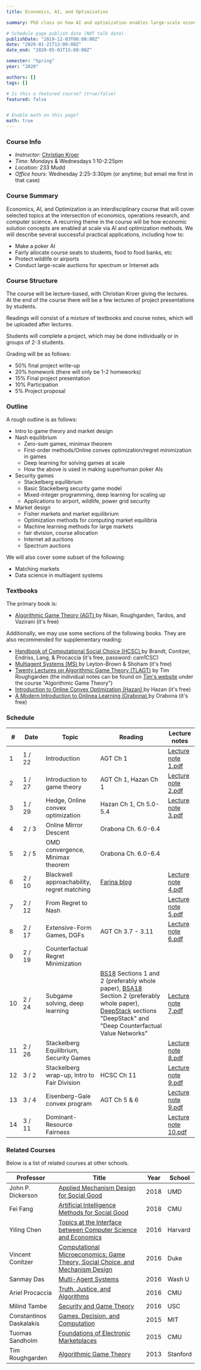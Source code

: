 ```yaml
---
title: Economics, AI, and Optimization

summary: PhD class on how AI and optimization enables large-scale economic solution concepts.

# Schedule page publish date (NOT talk date).
publishDate: "2019-12-03T00:00:00Z"
date: "2020-01-21T13:00:00Z"
date_end: "2020-05-01T15:00:00Z"

semester: "Spring"
year: "2020"

authors: []
tags: []

# Is this a featured course? (true/false)
featured: false


# Enable math on this page?
math: true
---
```


### Course Info

* *Instructor:* [ Christian Kroer ](http://www.christiankroer.com)
* *Time:* Mondays & Wednesdays 1:10-2:25pm
* *Location:* 233 Mudd
* *Office hours:* Wednesday 2:25-3:30pm (or anytime; but email me first in that case)

### Course Summary
Economics, AI, and Optimization is an interdisciplinary course that will cover selected topics at the intersection of economics, operations research, and computer science. A recurring theme in the course will be how economic solution concepts are enabled at scale via AI and optimization methods. We will describe several successful practical applications, including how to:

* Make a poker AI
* Fairly allocate course seats to students, food to food banks, etc
* Protect wildlife or airports
* Conduct large-scale auctions for spectrum or Internet ads

### Course Structure

The course will be lecture-based, with Christian Kroer giving the lectures. At the end of the course there will be a few lectures of project presentations by students.

Readings will consist of a mixture of textbooks and course notes, which will be uploaded after lectures.

Students will complete a project, which may be done individually or in groups of 2-3 students. 

Grading will be as follows:

* 50% final project write-up
* 20% homework (there will only be 1-2 homeworks)
* 15% Final project presentation
* 10% Participation
* 5% Project proposal


### Outline
A rough outline is as follows:

* Intro to game theory and market design
* Nash equilibrium
  * Zero-sum games, minimax theorem
  * First-order methods/Online convex optimization/regret minimization in games
  * Deep learning for solving games at scale
  *	How the above is used in making superhuman poker AIs
* Security games
  * Stackelberg equilibrium
  * Basic Stackelberg security game model
  * Mixed-integer programming, deep learning for scaling up
  * Applications to airport, wildlife, power grid security
* Market design
  * Fisher markets and market equilibrium
  * Optimization methods for computing market equilibria
  * Machine learning methods for large markets
  * fair division, course allocation 
  * Internet ad auctions
  * Spectrum auctions

We will also cover some subset of the following:

* Matching markets
* Data science in multiagent systems

### Textbooks

The primary book is:

* [ Algorithmic Game Theory (AGT) ](http://www.columbia.edu/~ck2945/files/algorithmic-game-theory.pdf)  by Nisan, Roughgarden, Tardos, and Vazirani (it's free)

Additionally, we may use some sections of the following books. They are also recommended for supplementary reading:

* [ Handbook of Computational Social Choice (HCSC) ](http://www.cambridge.org/download_file/898428) by Brandt, Conitzer, Endriss, Lang, & Procaccia (it's free, password: cam1CSC)
* [ Multiagent Systems (MS) ](http://www.masfoundations.org/download.html) by Leyton-Brown & Shoham (it's free)
* [Twenty Lectures on Algorithmic Game Theory (TLAGT)](https://www.cambridge.org/us/academic/subjects/computer-science/algorithmics-complexity-computer-algebra-and-computational-g/twenty-lectures-algorithmic-game-theory?format=PB) by Tim Roughgarden (the individual notes can be found on [Tim's website](http://timroughgarden.org/notes.html) under the course "Algorithmic Game Theory")
* [ Introduction to Online Convex Optimization (Hazan) ](https://ocobook.cs.princeton.edu/OCObook.pdf) by Hazan (it's free)
* [ A Modern Introduction to Onlinea Learning (Orabona) ](https://arxiv.org/pdf/1912.13213.pdf) by Orabona (it's free)

### Schedule
| #  | <div style="width:45px">Date</div> | Topic | Reading | Lecture notes |
|---|--------|----------|---|---|
| 1 | 1 / 22 | Introduction | AGT Ch 1 | [Lecture note 1.pdf](http://www.columbia.edu/~ck2945/files/s20_8100/lecture_note_1_introduction.pdf) |
| 2 | 1 / 27 | Introduction to game theory | AGT Ch 1, Hazan Ch 1 | [Lecture note 2.pdf](http://www.columbia.edu/~ck2945/files/s20_8100/lecture_note_2_gt_and_regret.pdf)|
| 3 | 1 / 29 | Hedge, Online convex optimization | Hazan Ch 1, Ch 5.0-5.4 | [Lecture note 3.pdf](http://www.columbia.edu/~ck2945/files/s20_8100/lecture_note_3_oco_and_sion.pdf)|
| 4 | 2 / 3 | Online Mirror Descent | Orabona Ch. 6.0-6.4 |  |
| 5 | 2 / 5 | OMD convergence, Minimax theorem | Orabona Ch. 6.0-6.4 |  |
| 6 | 2 / 10 | Blackwell approachability, regret matching  | [Farina blog](http://www.cs.cmu.edu/~gfarina/2016/approachability/)| [Lecture note 4.pdf](http://www.columbia.edu/~ck2945/files/s20_8100/lecture_note_4_blackwell_rm_rmp.pdf)|
| 7 | 2 / 12 | From Regret to Nash |  | [Lecture note 5.pdf](http://www.columbia.edu/~ck2945/files/s20_8100/lecture_note_5_nash_from_rm.pdf) |<!-- | 7 | 2 / 12 | Extensive-form games, sequence form  |  | | -->
| 8 | 2 / 17 | Extensive-Form Games, DGFs | AGT Ch 3.7 - 3.11 | [Lecture note 6.pdf](http://www.columbia.edu/~ck2945/files/s20_8100/lecture_note_6_extensive_form_games.pdf) |
| 9 | 2 / 19 | Counterfactual Regret Minimization | | |
| 10 | 2 / 24 | Subgame solving, deep learning | [BS18](https://arxiv.org/pdf/1705.02955.pdf) Sections 1 and 2 (preferably whole paper), [BSA18](http://www.cs.cmu.edu/~noamb/papers/18-NIPS-Depth.pdf) Section 2 (preferably whole paper), [DeepStack](https://arxiv.org/pdf/1701.01724.pdf) sections "DeepStack" and "Deep Counterfactual Value Networks"| [Lecture note 7.pdf](http://www.columbia.edu/~ck2945/files/s20_8100/lecture_note_7_efg_decomposition.pdf) |
| 11 | 2 / 26 | Stackelberg Equilibrium, Security Games | | [Lecture note 8.pdf](http://www.columbia.edu/~ck2945/files/s20_8100/lecture_note_8_stackelberg_games.pdf)|
| 12 | 3 / 2 | Stackelberg wrap-up, Intro to Fair Division | HCSC Ch 11 | [Lecture note 9.pdf](http://www.columbia.edu/~ck2945/files/s20_8100/lecture_note_9_fair_division.pdf) |
| 13 | 3 / 4 | Eisenberg-Gale convex program | AGT Ch 5 & 6 | [Lecture note 9.pdf](http://www.columbia.edu/~ck2945/files/s20_8100/lecture_note_9_fair_division.pdf) |
| 14 | 3 / 11 | Dominant-Resource Fairness | | [Lecture note 10.pdf](http://www.columbia.edu/~ck2945/files/s20_8100/lecture_note_10_drf.pdf) |

<!-- | 9 | 2 / 19 | Subgame solving, DeepStack | | | -->
<!-- | 10 | 2 / 24 | Security games | | | -->
<!-- | 11 | 2 / 26 | Green Security games | | | -->
<!-- | 12 | 3 / 2 | Introduction to mechanism design | AGT Ch 9 & 10 | | -->
<!-- | 13 | 3 / 4 | Introduction to mechanism design 2 | AGT Ch 9 & 10 | | -->
<!-- | 14 | 3 / 9 | Market equilibrium, Eisenberg-Gale convex program | AGT Ch 5-6 | | -->
<!-- | 15 | 3 / 11 | Market equilibrium abstraction,  Internet ad auctions | | | -->
<!-- | 16 | 3 / 16  | A-CEEI: Matching students to courses | [A-CEEI paper](http://www.columbia.edu/~ck2945/papers/a-ceei.pdf), [Solving A-CEEI and applying it at Wharton](http://www.columbia.edu/~ck2945/papers/course_match.pdf) | | -->
<!-- | - | 3 / 18 | Spring break |  | |  -->
<!-- | - | 3 / 23 | Spring break |  | |  -->
<!-- | 17 | 3 / 25 | Allocation of food to food banks | Prendergast. The Allocation of Food to Food Banks. Working paper, 2017. [pdf](https://faculty.chicagobooth.edu/canice.prendergast/research/foodwithmodel.pdf)  | | -->
<!-- | 18 | 3 / 30 | Spectrum auctions | Cramton. Spectrum Auction Design, 2013. [pdf](http://www.cramton.umd.edu/papers2005-2009/cramton-spectrum-auction-design.pdf) Fréchette, Newman, & Leyton-Brown. Solving the Station Repacking Problem. AAAI, 2016. [pdf](http://www.cs.ubc.ca/~kevinlb/pub.php?u=2016-AAAI-SATFC.pdf) | | -->
<!-- | 19 | 4 / 1 |  | | | -->
<!-- | 20 | 4 / 6 |  | | | -->
<!-- | 21 | 4 / 8 |  | | | -->
<!-- | 22 | 4 / 13 |  | | | -->
<!-- | 23 | 4 / 15 |  | | | -->
<!-- | 24 | 4 / 20 |  | | | -->
<!-- | 25 | 4 / 22 |  | | | -->
<!-- | 26 | 4 / 27 |  | | | -->
<!-- | 27 | 4 / 29 |  | | | -->
<!-- | 28 | 5 / 4 |  | | | -->


### Related Courses

Below is a list of related courses at other schools. 

| Professor | Title | Year | School |
|-----------|-------|------|--------|
| John P. Dickerson | [ Applied Mechanism Design for Social Good ](https://www.cs.umd.edu/class/spring2018/cmsc828m/) | 2018 | UMD |
| Fei Fang | [ Artificial Intelligence Methods for Social Good ](https://feifang.info/artificial-intelligence-methods-for-social-good-spring-2018/) | 2018 | CMU |
| Yiling Chen | [ Topics at the Interface between Computer Science and Economics ](https://canvas.harvard.edu/courses/9622) | 2016 | Harvard |
| Vincent Conitzer | [ Computational Microeconomics: Game Theory, Social Choice, and Mechanism Design ](http://www.cs.duke.edu/courses/spring16/compsci590.4/) | 2016 | Duke |
| Sanmay Das | [ Multi-Agent Systems	 ](http://www.cse.wustl.edu/~sanmay/teaching/cse516-spring16/) | 2016 | Wash U |
| Ariel Procaccia | [ Truth, Justice, and Algorithms ](http://www.cs.cmu.edu/~arielpro/15896s16/index.html) | 2016 | CMU |
| Milind Tambe | [ Security and Game Theory	 ](http://teamcore.usc.edu/Courses/ISE599/) | 2016 | USC |
| Constantinos Daskalakis | [ Games, Decision, and Computation ](https://stellar.mit.edu/S/course/6/sp15/6.891/index.html) | 2015 | MIT |
| Tuomas Sandholm | [ Foundations of Electronic Marketplaces	 ](http://www.cs.cmu.edu/~sandholm/cs15-892F15/cs15-892.htm) | 2015 | CMU |
| Tim Roughgarden | [ Algorithmic Game Theory	 ](http://timroughgarden.org/f13/f13.html) | 2013 | Stanford |
